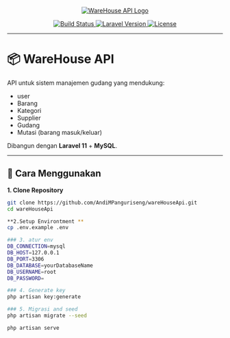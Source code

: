 <p align="center">
  <a href="https://github.com/AndiMPanguriseng/wareHouseApi" target="_blank">
    <img src="https://img.shields.io/badge/WareHouseAPI-Laravel%2011-red?style=for-the-badge&logo=laravel" alt="WareHouse API Logo">
  </a>
</p>

<p align="center">
  <a href="https://github.com/AndiMPanguriseng/wareHouseApi/actions">
    <img src="https://img.shields.io/github/actions/workflow/status/AndiMPanguriseng/wareHouseApi/laravel.yml?style=flat-square" alt="Build Status">
  </a>
  <a href="https://packagist.org/packages/laravel/laravel">
    <img src="https://img.shields.io/packagist/v/laravel/laravel?style=flat-square" alt="Laravel Version">
  </a>
  <a href="https://opensource.org/licenses/MIT">
    <img src="https://img.shields.io/badge/license-MIT-green?style=flat-square" alt="License">
  </a>
</p>

---

# 📦 WareHouse API

API untuk sistem manajemen gudang yang mendukung:
- user
- Barang
- Kategori
- Supplier
- Gudang
- Mutasi (barang masuk/keluar)

Dibangun dengan **Laravel 11** + **MySQL**.

---

## 🚀 Cara Menggunakan

**1. Clone Repository**
```bash
git clone https://github.com/AndiMPanguriseng/wareHouseApi.git
cd wareHouseApi

**2.Setup Environtment **
cp .env.example .env

### 3. atur env
DB_CONNECTION=mysql
DB_HOST=127.0.0.1
DB_PORT=3306
DB_DATABASE=yourDatabaseName
DB_USERNAME=root
DB_PASSWORD=

### 4. Generate key
php artisan key:generate

### 5. Migrasi and seed
php artisan migrate --seed

php artisan serve

